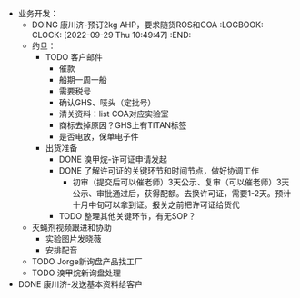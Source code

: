 - 业务开发：
	- DOING 康川济-预订2kg AHP，要求随货ROS和COA
	  :LOGBOOK:
	  CLOCK: [2022-09-29 Thu 10:49:47]
	  :END:
	- 约旦：
		- TODO 客户邮件
			- 催款
			- 船期一周一船
			- 需要税号
			- 确认GHS、唛头（定批号）
			- 清关资料：list COA对应实验室
			- 商标去掉原因？GHS上有TITAN标签
			- 是否电放，保单电子件
		- 出货准备
			- DONE 溴甲烷-许可证申请发起
			- DONE 了解许可证的关键环节和时间节点，做好协调工作
				- 初审（提交后可以催老师）3天公示、复审（可以催老师）3天公示、审批通过后，获得配额。去换许可证，需要1-2天。预计十月中旬可以拿到证。报关之前把许可证给货代
			- TODO 整理其他关键环节，有无SOP？
	- 灭蝇剂视频跟进和协助
		- 实验图片发晓薇
		- 安排配音
	- TODO Jorge新询盘产品找工厂
	- TODO 溴甲烷新询盘处理
- DONE 康川济-发送基本资料给客户